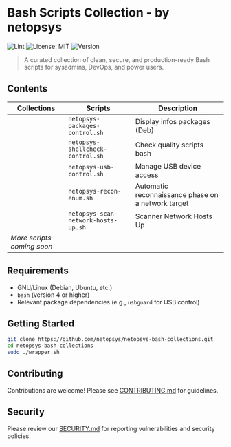 # Bash Scripts Collection - by netopsys

![Lint](https://github.com/netopsys/netopsys-bash-collections/actions/workflows/lint.yml/badge.svg?style=flat-square&logoColor=white)
![License: MIT](https://img.shields.io/badge/License-MIT-blue.svg?style=flat-square&logo=opensourceinitiative&logoColor=white)
![Version](https://img.shields.io/badge/version-0.11.0-blue.svg?style=flat-square&logoColor=white)

> A curated collection of clean, secure, and production-ready Bash scripts for sysadmins, DevOps, and power users.

## Contents

| Collections                 | Scripts                             | Description                                                            |
|-----------------------------|-------------------------------------|------------------------------------------------------------------------| 
|                             | `netopsys-packages-control.sh`      | Display infos packages (Deb)                                           |
|                             | `netopsys-shellcheck-control.sh`    | Check quality scripts bash                                             |
|                             | `netopsys-usb-control.sh`           | Manage USB device access                                               |
|                             | `netopsys-recon-enum.sh`            | Automatic reconnaissance phase on a network target                     |
|                             | `netopsys-scan-network-hosts-up.sh` | Scanner Network Hosts Up                                               |
| _More scripts coming soon_  |                                     |

## Requirements

- GNU/Linux (Debian, Ubuntu, etc.)
- `bash` (version 4 or higher)
- Relevant package dependencies (e.g., `usbguard` for USB control)

## Getting Started

```bash
git clone https://github.com/netopsys/netopsys-bash-collections.git
cd netopsys-bash-collections 
sudo ./wrapper.sh
```
## Contributing

Contributions are welcome! Please see [CONTRIBUTING.md](https://github.com/netopsys/netopsys-bash-collections/blob/main/CONTRIBUTING.md) for guidelines.

## Security

Please review our [SECURITY.md](https://github.com/netopsys/netopsys-bash-collections/blob/main/SECURITY.md) for reporting vulnerabilities and security policies.